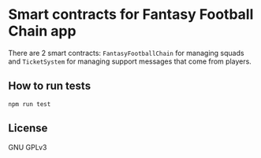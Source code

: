 # Smart contracts for Fantasy Football Chain app

There are 2 smart contracts: `FantasyFootballChain` for managing squads and `TicketSystem` for managing support messages that come from players.

How to run tests
----------------
```
npm run test
```

License
----
GNU GPLv3
